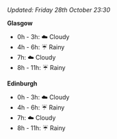 *Updated: Friday 28th October 23:30*

**Glasgow**

* 0h - 3h: :cloud: Cloudy
* 4h - 6h: :umbrella: Rainy
* 7h: :cloud: Cloudy
* 8h - 11h: :umbrella: Rainy

**Edinburgh**

* 0h - 3h: :cloud: Cloudy
* 4h - 6h: :umbrella: Rainy
* 7h: :cloud: Cloudy
* 8h - 11h: :umbrella: Rainy
